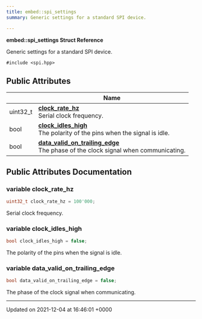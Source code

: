 ```yaml
---
title: embed::spi_settings
summary: Generic settings for a standard SPI device.  

---
```


**embed::spi_settings Struct Reference**

Generic settings for a standard SPI device. 


`#include <spi.hpp>`

## Public Attributes

|                | Name           |
| -------------- | -------------- |
| uint32_t | **[clock_rate_hz](classes/structembed_1_1spi__settings/#variable-clock-rate-hz)** <br>Serial clock frequency.  |
| bool | **[clock_idles_high](classes/structembed_1_1spi__settings/#variable-clock-idles-high)** <br>The polarity of the pins when the signal is idle.  |
| bool | **[data_valid_on_trailing_edge](classes/structembed_1_1spi__settings/#variable-data-valid-on-trailing-edge)** <br>The phase of the clock signal when communicating.  |

## Public Attributes Documentation

### variable clock_rate_hz

```cpp
uint32_t clock_rate_hz = 100'000;
```

Serial clock frequency. 

### variable clock_idles_high

```cpp
bool clock_idles_high = false;
```

The polarity of the pins when the signal is idle. 

### variable data_valid_on_trailing_edge

```cpp
bool data_valid_on_trailing_edge = false;
```

The phase of the clock signal when communicating. 

-------------------------------

Updated on 2021-12-04 at 16:46:01 +0000
